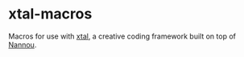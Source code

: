 # xtal-macros

Macros for use with [xtal], a creative coding framework built on top of
[Nannou].

[xtal]: https://github.com/lokua/xtal
[nannou]: https://github.com/nannou-org/nannou
